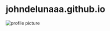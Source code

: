 # johndelunaaa.github.io

![profile picture](https://github.com/user-attachments/assets/1d5c16c7-68a4-42ce-a76b-d5de8883ddec)
